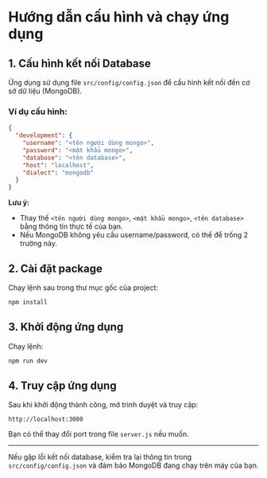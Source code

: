 # Hướng dẫn cấu hình và chạy ứng dụng

## 1. Cấu hình kết nối Database

Ứng dụng sử dụng file `src/config/config.json` để cấu hình kết nối đến cơ sở dữ liệu (MongoDB).

### Ví dụ cấu hình:

```json
{
  "development": {
    "username": "<tên người dùng mongo>",
    "password": "<mật khẩu mongo>",
    "database": "<tên database>",
    "host": "localhost",
    "dialect": "mongodb"
  }
}
```

**Lưu ý:**

- Thay thế `<tên người dùng mongo>`, `<mật khẩu mongo>`, `<tên database>` bằng thông tin thực tế của bạn.
- Nếu MongoDB không yêu cầu username/password, có thể để trống 2 trường này.

## 2. Cài đặt package

Chạy lệnh sau trong thư mục gốc của project:

```powershell
npm install
```

## 3. Khởi động ứng dụng

Chạy lệnh:

```powershell
npm run dev
```


## 4. Truy cập ứng dụng

Sau khi khởi động thành công, mở trình duyệt và truy cập:

```
http://localhost:3000
```

Bạn có thể thay đổi port trong file `server.js` nếu muốn.

---

Nếu gặp lỗi kết nối database, kiểm tra lại thông tin trong `src/config/config.json` và đảm bảo MongoDB đang chạy trên máy của bạn.
